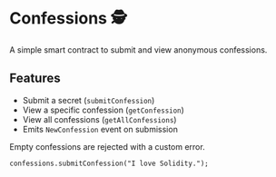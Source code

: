 # Confessions 🕵️

A simple smart contract to submit and view anonymous confessions.

## Features
- Submit a secret (`submitConfession`)
- View a specific confession (`getConfession`)
- View all confessions (`getAllConfessions`)
- Emits `NewConfession` event on submission

Empty confessions are rejected with a custom error.

```solidity
confessions.submitConfession("I love Solidity.");
```
